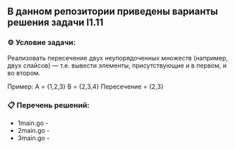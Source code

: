 ## В данном репозитории приведены варианты решения задачи l1.11  

### ⚙️ Условие задачи:  

Реализовать пересечение двух неупорядоченных множеств (например, двух слайсов) — т.е. вывести элементы, присутствующие и в первом, и во втором.

Пример:
A = {1,2,3}
B = {2,3,4}
Пересечение = {2,3}

### 📋 Перечень решений:

- 1main.go -   
- 2main.go -   
- 3main.go -   


